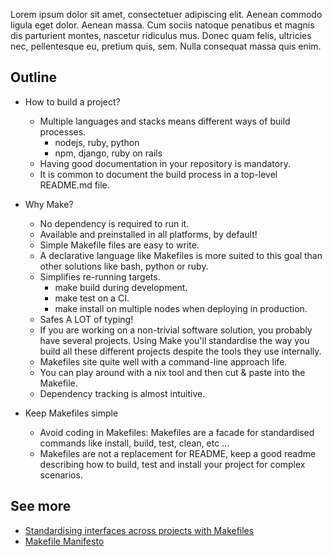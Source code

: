 Lorem ipsum dolor sit amet, consectetuer adipiscing elit. Aenean commodo ligula
eget dolor. Aenean massa. Cum sociis natoque penatibus et magnis dis parturient
montes, nascetur ridiculus mus. Donec quam felis, ultricies nec, pellentesque
eu, pretium quis, sem. Nulla consequat massa quis enim.

## Outline

- How to build a project?
  - Multiple languages and stacks means different ways of build processes.
    - nodejs, ruby, python
    - npm, django, ruby on rails
  - Having good documentation in your repository is mandatory.
  - It is common to document the build process in a top-level README.md file.

- Why Make?
  - No dependency is required to run it.
  - Available and preinstalled in all platforms, by default!
  - Simple Makefile files are easy to write.
  - A declarative language like Makefiles is more suited to this goal than
    other solutions like bash, python or ruby.
  - Simplifies re-running targets.
    - make build during development.
    - make test on a CI.
    - make install on multiple nodes when deploying in production.
  - Safes A LOT of typing!
  - If you are working on a non-trivial software solution, you probably have
    several projects. Using Make you'll standardise the way you build all these
    different projects despite the tools they use internally.
  - Makefiles site quite well with a command-line approach life.
  - You can play around with a nix tool and then cut & paste into the Makefile.
  - Dependency tracking is almost intuitive.

- Keep Makefiles simple
  - Avoid coding in Makefiles: Makefiles are a facade for standardised commands
    like install, build, test, clean, etc ...
  - Makefiles are not a replacement for README, keep a good readme describing
    how to build, test and install your project for complex scenarios.

## See more

- [Standardising interfaces across projects with Makefiles](https://blog.trainline.eu/13439-standardizing-interfaces-across-projects-with-makefiles)
- [Makefile Manifesto](https://biowiki.org/wiki/index.php/Makefile_Manifesto)
